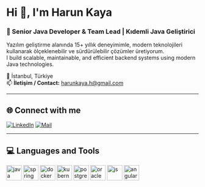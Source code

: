 # Hi 👋, I'm Harun Kaya

### 🎯 Senior Java Developer & Team Lead | Kıdemli Java Geliştirici

Yazılım geliştirme alanında 15+ yıllık deneyimimle, modern teknolojileri kullanarak ölçeklenebilir ve sürdürülebilir çözümler üretiyorum.  
I build scalable, maintainable, and efficient backend systems using modern Java technologies.

📍 İstanbul, Türkiye  
📫 **İletişim / Contact:** harunkaya.h@gmail.com

---

## 🌐 Connect with me
[![LinkedIn](https://img.shields.io/badge/LinkedIn-blue?logo=linkedin&logoColor=white)](https://www.linkedin.com/in/harunkaya)
[![Mail](https://img.shields.io/badge/Email-D14836?style=flat&logo=gmail&logoColor=white)](mailto:harunkaya.h@gmail.com)

---

## 💻 Languages and Tools
<p align="left">
<img src="https://cdn.jsdelivr.net/gh/devicons/devicon/icons/java/java-original.svg" alt="java" width="40" height="40"/>
<img src="https://cdn.jsdelivr.net/gh/devicons/devicon/icons/spring/spring-original.svg" alt="spring" width="40" height="40"/>
<img src="https://cdn.jsdelivr.net/gh/devicons/devicon/icons/docker/docker-original.svg" alt="docker" width="40" height="40"/>
<img src="https://cdn.jsdelivr.net/gh/devicons/devicon/icons/kubernetes/kubernetes-plain.svg" alt="kubernetes" width="40" height="40"/>
<img src="https://cdn.jsdelivr.net/gh/devicons/devicon/icons/postgresql/postgresql-original.svg" alt="postgresql" width="40" height="40"/>
<img src="https://cdn.jsdelivr.net/gh/devicons/devicon/icons/oracle/oracle-original.svg" alt="oracle" width="40" height="40"/>
<img src="https://cdn.jsdelivr.net/gh/devicons/devicon/icons/javascript/javascript-original.svg" alt="js" width="40" height="40"/>
<img src="https://cdn.jsdelivr.net/gh/devicons/devicon/icons/angularjs/angularjs-original.svg" alt="angular" width="40" height="40"/>
</p>
